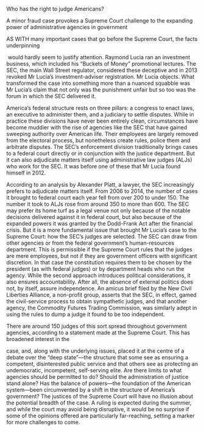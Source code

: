 Who has the right to judge Americans?

A minor fraud case provokes a Supreme Court challenge to the expanding power of administrative agencies in government

AS WITH many important cases that go before the Supreme Court, the facts underpinning 

 would hardly seem to justify attention. Raymond Lucia ran an investment business, which included his “Buckets of Money” promotional lectures. The SEC, the main Wall Street regulator, considered these deceptive and in 2013 revoked Mr Lucia’s investment-adviser registration. Mr Lucia objects. What transformed the case into something more than a nuanced squabble was Mr Lucia’s claim that not only was the punishment unfair but so too was the forum in which the SEC delivered it.

America’s federal structure rests on three pillars: a congress to enact laws, an executive to administer them, and a judiciary to settle disputes. While in practice these divisions have never been entirely clean, circumstances have become muddier with the rise of agencies like the SEC that have gained sweeping authority over American life. Their employees are largely removed from the electoral process, but nonetheless create rules, police them and arbitrate disputes. The SEC’s enforcement division traditionally brings cases to a federal court directly or in conjunction with the justice department. But it can also adjudicate matters itself using administrative law judges (ALJs) who work for the SEC. It was before one of these that Mr Lucia found himself in 2012. 

According to an analysis by Alexander Platt, a lawyer, the SEC increasingly prefers to adjudicate matters itself. From 2006 to 2014, the number of cases it brought to federal court each year fell from over 200 to under 150. The number it took to ALJs rose from around 350 to more than 600. The SEC may prefer its home turf as a legal venue not only because of the notable decisions delivered against it in federal court, but also because of the expanded powers it was granted by the Dodd-Frank Act after the financial crisis. But it is a more fundamental issue that brought Mr Lucia’s case to the Supreme Court: how the SEC’s judges are selected. The SEC can draw from other agencies or from the federal government’s human-resources department. This is permissible if the Supreme Court rules that the judges are mere employees, but not if they are government officers with significant discretion. In that case the constitution requires them to be chosen by the president (as with federal judges) or by department heads who run the agency. While the second approach introduces political considerations, it also ensures accountability. After all, the absence of external politics does not, by itself, assure independence. An amicus brief filed by the New Civil Liberties Alliance, a non-profit group, asserts that the SEC, in effect, gamed the civil-service process to obtain sympathetic judges, and that another agency, the Commodity Futures Trading Commission, was similarly adept in using the rules to dump a judge it found to be too independent.

There are around 150 judges of this sort spread throughout government agencies, according to a statement made at the Supreme Court. This has broadened interest in the 

 case, and, along with the underlying issues, placed it at the centre of a debate over the “deep state”—the structure that some see as ensuring a competent, disinterested public service and that others see as protecting an undemocratic, incompetent, self-serving elite. Are there limits to what agencies should be permitted to do? Should the administration of justice stand alone? Has the balance of powers—the foundation of the American system—been circumvented by a shift in the structure of America’s government? The justices of the Supreme Court will have no illusion about the potential breadth of the case. A ruling is expected during the summer, and while the court may avoid being disruptive, it would be no surprise if some of the opinions offered are particularly far-reaching, setting a marker for more challenges to come.